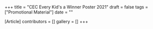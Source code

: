 +++
title = "CEC Every Kid's a Winner Poster 2021"
draft = false
tags = ["Promotional Material"]
date = ""

[Article]
contributors = []
gallery = []
+++